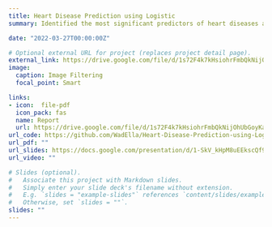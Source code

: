 ```yaml
---
title: Heart Disease Prediction using Logistic
summary: Identified the most significant predictors of heart diseases and predicted whether a patient has 10-year risk of future heart disease using logistic regression. The data analysis was carried out in python using JupyterLab.

date: "2022-03-27T00:00:00Z"

# Optional external URL for project (replaces project detail page).
external_link: https://drive.google.com/file/d/1s72F4k7kHsiohrFmbQkNijOhUbGoyKap/view?usp=sharing
image:
  caption: Image Filtering
  focal_point: Smart

links:
- icon:  file-pdf
  icon_pack: fas
  name: Report
  url: https://drive.google.com/file/d/1s72F4k7kHsiohrFmbQkNijOhUbGoyKap/view?usp=sharing
url_code: https://github.com/WadElla/Heart-Disease-Prediction-using-Logistic-Regression
url_pdf: ""
url_slides: https://docs.google.com/presentation/d/1-SkV_kHpM8uEEkscQf9GQoT6NE5QmxvO/edit?usp=sharing&ouid=110645619716940866143&rtpof=true&sd=true
url_video: ""

# Slides (optional).
#   Associate this project with Markdown slides.
#   Simply enter your slide deck's filename without extension.
#   E.g. `slides = "example-slides"` references `content/slides/example-slides.md`.
#   Otherwise, set `slides = ""`.
slides: ""
---
```

